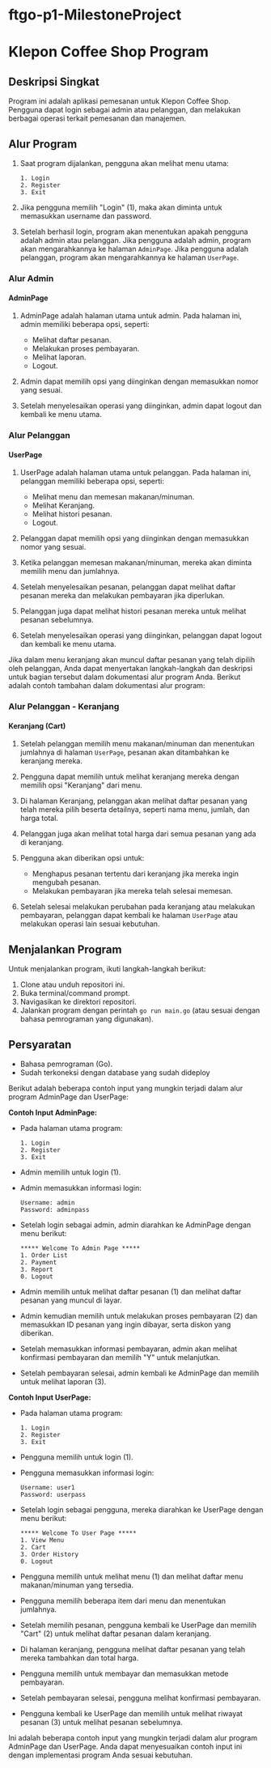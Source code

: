 # ftgo-p1-MilestoneProject


# Klepon Coffee Shop Program

## Deskripsi Singkat
Program ini adalah aplikasi pemesanan untuk Klepon Coffee Shop. Pengguna dapat login sebagai admin atau pelanggan, dan melakukan berbagai operasi terkait pemesanan dan manajemen.

## Alur Program

1. Saat program dijalankan, pengguna akan melihat menu utama:

   ```
   1. Login
   2. Register
   3. Exit
   ```

2. Jika pengguna memilih "Login" (1), maka akan diminta untuk memasukkan username dan password.

3. Setelah berhasil login, program akan menentukan apakah pengguna adalah admin atau pelanggan. Jika pengguna adalah admin, program akan mengarahkannya ke halaman `AdminPage`. Jika pengguna adalah pelanggan, program akan mengarahkannya ke halaman `UserPage`.

### Alur Admin

#### AdminPage
1. AdminPage adalah halaman utama untuk admin. Pada halaman ini, admin memiliki beberapa opsi, seperti:
   - Melihat daftar pesanan.
   - Melakukan proses pembayaran.
   - Melihat laporan.
   - Logout.

2. Admin dapat memilih opsi yang diinginkan dengan memasukkan nomor yang sesuai.

3. Setelah menyelesaikan operasi yang diinginkan, admin dapat logout dan kembali ke menu utama.

### Alur Pelanggan

#### UserPage
1. UserPage adalah halaman utama untuk pelanggan. Pada halaman ini, pelanggan memiliki beberapa opsi, seperti:
   - Melihat menu dan memesan makanan/minuman.
   - Melihat Keranjang.
   - Melihat histori pesanan.
   - Logout.
2. Pelanggan dapat memilih opsi yang diinginkan dengan memasukkan nomor yang sesuai.

3. Ketika pelanggan memesan makanan/minuman, mereka akan diminta memilih menu dan jumlahnya.

4. Setelah menyelesaikan pesanan, pelanggan dapat melihat daftar pesanan mereka dan melakukan pembayaran jika diperlukan.

5. Pelanggan juga dapat melihat histori pesanan mereka untuk melihat pesanan sebelumnya.

6. Setelah menyelesaikan operasi yang diinginkan, pelanggan dapat logout dan kembali ke menu utama.

Jika dalam menu keranjang akan muncul daftar pesanan yang telah dipilih oleh pelanggan, Anda dapat menyertakan langkah-langkah dan deskripsi untuk bagian tersebut dalam dokumentasi alur program Anda. Berikut adalah contoh tambahan dalam dokumentasi alur program:

### Alur Pelanggan - Keranjang

#### Keranjang (Cart)
1. Setelah pelanggan memilih menu makanan/minuman dan menentukan jumlahnya di halaman `UserPage`, pesanan akan ditambahkan ke keranjang mereka.

2. Pengguna dapat memilih untuk melihat keranjang mereka dengan memilih opsi "Keranjang" dari menu.

3. Di halaman Keranjang, pelanggan akan melihat daftar pesanan yang telah mereka pilih beserta detailnya, seperti nama menu, jumlah, dan harga total.

4. Pelanggan juga akan melihat total harga dari semua pesanan yang ada di keranjang.

5. Pengguna akan diberikan opsi untuk:
   - Menghapus pesanan tertentu dari keranjang jika mereka ingin mengubah pesanan.
   - Melakukan pembayaran jika mereka telah selesai memesan.

6. Setelah selesai melakukan perubahan pada keranjang atau melakukan pembayaran, pelanggan dapat kembali ke halaman `UserPage` atau melakukan operasi lain sesuai kebutuhan.

## Menjalankan Program
Untuk menjalankan program, ikuti langkah-langkah berikut:
1. Clone atau unduh repositori ini.
2. Buka terminal/command prompt.
3. Navigasikan ke direktori repositori.
4. Jalankan program dengan perintah `go run main.go` (atau sesuai dengan bahasa pemrograman yang digunakan).

## Persyaratan
- Bahasa pemrograman (Go).
- Sudah terkoneksi dengan database yang sudah dideploy

Berikut adalah beberapa contoh input yang mungkin terjadi dalam alur program AdminPage dan UserPage:

**Contoh Input AdminPage:**
- Pada halaman utama program:
   ```
   1. Login
   2. Register
   3. Exit
   ```

- Admin memilih untuk login (1).

- Admin memasukkan informasi login:
   ```
   Username: admin
   Password: adminpass
   ```

- Setelah login sebagai admin, admin diarahkan ke AdminPage dengan menu berikut:
   ```
   ***** Welcome To Admin Page *****
   1. Order List
   2. Payment
   3. Report
   0. Logout
   ```

- Admin memilih untuk melihat daftar pesanan (1) dan melihat daftar pesanan yang muncul di layar.

- Admin kemudian memilih untuk melakukan proses pembayaran (2) dan memasukkan ID pesanan yang ingin dibayar, serta diskon yang diberikan.

- Setelah memasukkan informasi pembayaran, admin akan melihat konfirmasi pembayaran dan memilih "Y" untuk melanjutkan.

- Setelah pembayaran selesai, admin kembali ke AdminPage dan memilih untuk melihat laporan (3).

**Contoh Input UserPage:**
- Pada halaman utama program:
   ```
   1. Login
   2. Register
   3. Exit
   ```

- Pengguna memilih untuk login (1).

- Pengguna memasukkan informasi login:
   ```
   Username: user1
   Password: userpass
   ```

- Setelah login sebagai pengguna, mereka diarahkan ke UserPage dengan menu berikut:
   ```
   ***** Welcome To User Page *****
   1. View Menu
   2. Cart
   3. Order History
   0. Logout
   ```

- Pengguna memilih untuk melihat menu (1) dan melihat daftar menu makanan/minuman yang tersedia.

- Pengguna memilih beberapa item dari menu dan menentukan jumlahnya.

- Setelah memilih pesanan, pengguna kembali ke UserPage dan memilih "Cart" (2) untuk melihat daftar pesanan dalam keranjang.

- Di halaman keranjang, pengguna melihat daftar pesanan yang telah mereka tambahkan dan total harga.

- Pengguna memilih untuk membayar dan memasukkan metode pembayaran.

- Setelah pembayaran selesai, pengguna melihat konfirmasi pembayaran.

- Pengguna kembali ke UserPage dan memilih untuk melihat riwayat pesanan (3) untuk melihat pesanan sebelumnya.

Ini adalah beberapa contoh input yang mungkin terjadi dalam alur program AdminPage dan UserPage. Anda dapat menyesuaikan contoh input ini dengan implementasi program Anda sesuai kebutuhan.